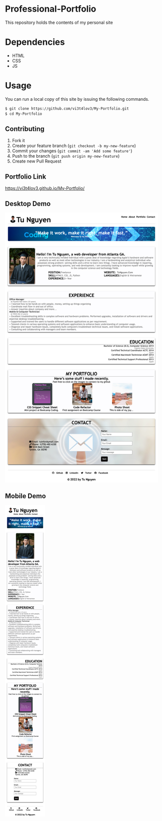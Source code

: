 # Professional-Portfolio
This repository holds the contents of my personal site
# Dependencies
 - HTML
 - CSS
 - JS
 # Usage
 You can run a local copy of this site by issuing the following commands. 
```bash
$ git clone https://github.com/vi3t4lov3/My-Portfolio.git
$ cd My-Portfolio
```
## Contributing
1. Fork it
2. Create your feature branch (`git checkout -b my-new-feature`)
3. Commit your changes (`git commit -am 'Add some feature'`)
4. Push to the branch (`git push origin my-new-feature`)
5. Create new Pull Request
## Portfolio Link
 https://vi3t4lov3.github.io/My-Portfolio/
## Desktop Demo
![imagename](./img/Desktop.png)
## Mobile Demo
![imagename](./img/Mobile.png)